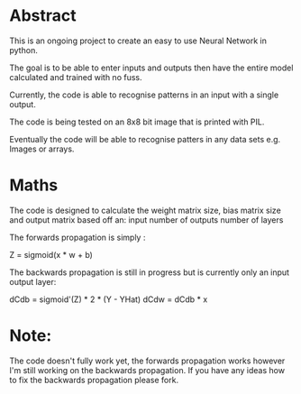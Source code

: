 # Abstract

This is an ongoing project to create an easy to use Neural Network in python.

The goal is to be able to enter inputs and outputs then have the entire model calculated and trained with no fuss.

Currently, the code is able to recognise patterns in an input with a single output.

The code is being tested on an 8x8 bit image that is printed with PIL.

Eventually the code will be able to recognise patters in any data sets e.g. Images or arrays.


# Maths

The code is designed to calculate the weight matrix size, bias matrix size and output matrix based off an:
input
number of outputs
number of layers

The forwards propagation is simply :

Z = sigmoid(x * w + b)

The backwards propagation is still in progress but is currently only an input output layer:

dCdb = sigmoid'(Z) * 2 * (Y - YHat)
dCdw = dCdb * x

# Note:

The code doesn't fully work yet, the forwards propagation works however I'm still working on the backwards propagation.
If you have any ideas how to fix the backwards propagation please fork.
